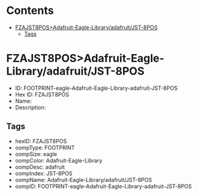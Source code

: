 



Contents
========

* [FZAJST8POS>Adafruit-Eagle-Library/adafruit/JST-8POS](#fzajst8posadafruit-eagle-libraryadafruitjst-8pos)
	* [Tags](#tags)

# FZAJST8POS>Adafruit-Eagle-Library/adafruit/JST-8POS

- ID: FOOTPRINT-eagle-Adafruit-Eagle-Library-adafruit-JST-8POS
- Hex ID: FZAJST8POS
- Name: 
- Description: 

## Tags

- hexID: FZAJST8POS
- oompType: FOOTPRINT
- oompSize: eagle
- oompColor: Adafruit-Eagle-Library
- oompDesc: adafruit
- oompIndex: JST-8POS
- oompName: Adafruit-Eagle-Library/adafruit/JST-8POS
- oompID: FOOTPRINT-eagle-Adafruit-Eagle-Library-adafruit-JST-8POS
